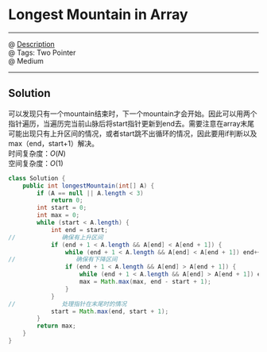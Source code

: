 #  Longest Mountain in Array
------------------
@ [Description](https://leetcode.com/problems/longest-mountain-in-array/)  
@ Tags: Two Pointer     
@ Medium

------------------
## Solution
可以发现只有一个mountain结束时，下一个mountain才会开始。因此可以用两个指针遍历，当遍历完当前山脉后将start指针更新到end去。需要注意在array末尾可能出现只有上升区间的情况，或者start跳不出循环的情况，因此要用if判断以及max（end，start+1）解决。  
时间复杂度：$O(N)$  
空间复杂度：$O(1)$  
```java
class Solution {
    public int longestMountain(int[] A) {
        if (A == null || A.length < 3)
            return 0;
        int start = 0;
        int max = 0;
        while (start < A.length) {
            int end = start;
//             确保有上升区间
            if (end + 1 < A.length && A[end] < A[end + 1]) {
                while (end + 1 < A.length && A[end] < A[end + 1]) end++;
//                 确保有下降区间
                if (end + 1 < A.length && A[end] > A[end + 1]) {
                    while (end + 1 < A.length && A[end] > A[end + 1]) end++;
                    max = Math.max(max, end - start + 1);
                }
            }
//             处理指针在末尾时的情况
            start = Math.max(end, start + 1);
        }
        return max;
    }
}
```

